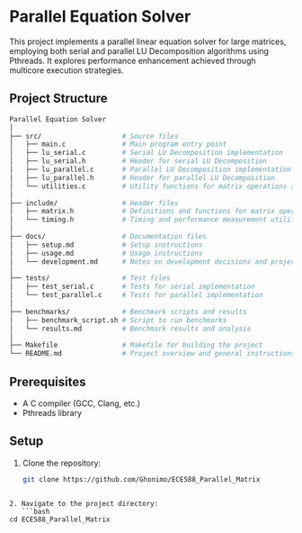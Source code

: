 # Parallel Equation Solver

This project implements a parallel linear equation solver for large matrices, employing both serial and parallel LU Decomposition algorithms using Pthreads. It explores performance enhancement achieved through multicore execution strategies.

## Project Structure
```bash
Parallel Equation Solver
│
├── src/                    # Source files
│   ├── main.c              # Main program entry point
│   ├── lu_serial.c         # Serial LU Decomposition implementation
│   ├── lu_serial.h         # Header for serial LU Decomposition
│   ├── lu_parallel.c       # Parallel LU Decomposition implementation using Pthreads
│   ├── lu_parallel.h       # Header for parallel LU Decomposition
│   └── utilities.c         # Utility functions for matrix operations and timing
│
├── include/                # Header files
│   ├── matrix.h            # Definitions and functions for matrix operations
│   └── timing.h            # Timing and performance measurement utilities
│
├── docs/                   # Documentation files
│   ├── setup.md            # Setup instructions
│   ├── usage.md            # Usage instructions
│   └── development.md      # Notes on development decisions and project structure
│
├── tests/                  # Test files
│   ├── test_serial.c       # Tests for serial implementation
│   └── test_parallel.c     # Tests for parallel implementation
│
├── benchmarks/             # Benchmark scripts and results
│   ├── benchmark_script.sh # Script to run benchmarks
│   └── results.md          # Benchmark results and analysis
│
├── Makefile                # Makefile for building the project
└── README.md               # Project overview and general instructions
```
## Prerequisites

* A C compiler (GCC, Clang, etc.)
* Pthreads library 

## Setup

1. Clone the repository:
   ```bash
   git clone https://github.com/Ghonimo/ECE588_Parallel_Matrix
```

2. Navigate to the project directory:
   ```bash
cd ECE588_Parallel_Matrix
```


